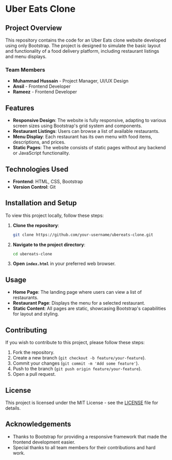 # Uber Eats Clone
## Project Overview

 This repository contains the code for an Uber Eats clone website developed using only Bootstrap. The project is designed to simulate the basic layout and functionality of a food delivery platform, including restaurant listings and menu displays.
 
 ### Team Members
 
 - **Muhammad Hussain** - Project Manager, UI/UX Design
 - **Ansil** - Frontend Developer
 - **Rameez** - Frontend Developer
 
 ## Features
 
 - **Responsive Design**: The website is fully responsive, adapting to various screen sizes using Bootstrap's grid system and components.
 - **Restaurant Listings**: Users can browse a list of available restaurants.
 - **Menu Display**: Each restaurant has its own menu with food items, descriptions, and prices.
 - **Static Pages**: The website consists of static pages without any backend or JavaScript functionality.
 
 ## Technologies Used
 
 - **Frontend**: HTML, CSS, Bootstrap
 - **Version Control**: Git
 
 ## Installation and Setup
 
 To view this project locally, follow these steps:
 
 1. **Clone the repository**:
    ```bash
    git clone https://github.com/your-username/ubereats-clone.git
    ```
 2. **Navigate to the project directory**:
    ```bash
    cd ubereats-clone
    ```
 3. **Open `index.html`** in your preferred web browser.
 
 ## Usage
 
 - **Home Page**: The landing page where users can view a list of restaurants.
 - **Restaurant Page**: Displays the menu for a selected restaurant.
 - **Static Content**: All pages are static, showcasing Bootstrap's capabilities for layout and styling.
 
 ## Contributing
 
 If you wish to contribute to this project, please follow these steps:
 
 1. Fork the repository.
 2. Create a new branch (`git checkout -b feature/your-feature`).
 3. Commit your changes (`git commit -m 'Add some feature'`).
 4. Push to the branch (`git push origin feature/your-feature`).
 5. Open a pull request.
 
 ## License
 
 This project is licensed under the MIT License - see the [LICENSE](LICENSE) file for details.

 ## Acknowledgements
 
 - Thanks to Bootstrap for providing a responsive framework that made the frontend development easier.
 - Special thanks to all team members for their contributions and hard work.
